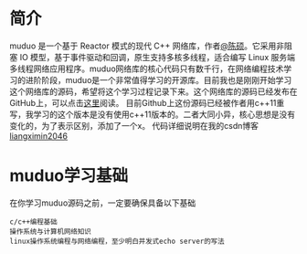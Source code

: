# 简介
muduo 是一个基于 Reactor 模式的现代 C++ 网络库，作者[@陈硕](https://github.com/chenshuo)。它采用非阻塞 IO 模型，基于事件驱动和回调，原生支持多核多线程，适合编写 Linux 服务端多线程网络应用程序。muduo网络库的核心代码只有数千行，在网络编程技术学习的进阶阶段，muduo是一个非常值得学习的开源库。目前我也是刚刚开始学习这个网络库的源码，希望将这个学习过程记录下来。这个网络库的源码已经发布在GitHub上，可以点击[这里](https://github.com/chenshuo/muduo)阅读。
目前Github上这份源码已经被作者用c++11重写，我学习的这个版本是没有使用c++11版本的。二者大同小异，核心思想是没有变化的，为了表示区别，添加了一个x。
代码详细说明在我的csdn博客[liangximin2046](https://blog.csdn.net/MoonWisher_liang)

# muduo学习基础
在你学习muduo源码之前，一定要确保具备以下基础
```
c/c++编程基础
操作系统与计算机网络知识
linux操作系统编程与网络编程，至少明白并发式echo server的写法
```
